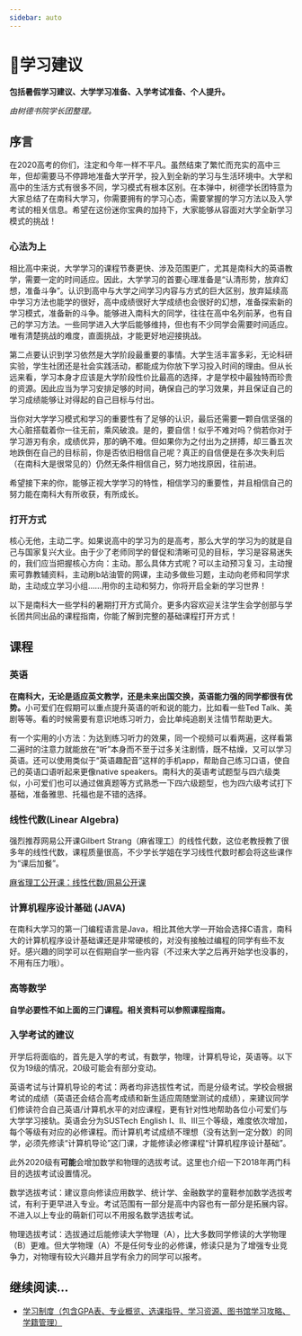 ```yaml
---
sidebar: auto
---
```


# 📖学习建议

**包括暑假学习建议、大学学习准备、入学考试准备、个人提升。**

*由树德书院学长团整理。*

## 序言

在2020高考的你们，注定和今年一样不平凡。虽然结束了繁忙⽽充实的⾼中三年，但却需要马不停蹄地准备大学开学，投入到全新的学习与生活环境中。大学和高中的生活方式有很多不同，学习模式有根本区别。在本弹中，树德学长团特意为大家总结了在南科大学习，你需要拥有的学习心态，需要掌握的学习方法以及入学考试的相关信息。希望在这份迷你宝典的加持下，大家能够从容面对大学全新学习模式的挑战！

### 心法为上

相⽐⾼中来说，⼤学学习的课程节奏更快、涉及范围更广，尤其是南科⼤的英语教学，需要⼀定的时间适应。因此，大学学习的首要心理准备是“认清形势，放弃幻想，准备斗争”。认识到高中与大学之间学习内容与方式的巨大区别，放弃延续高中学习方法也能学的很好，高中成绩很好大学成绩也会很好的幻想，准备探索新的学习模式，准备新的斗争。能够进入南科大的同学，往往在高中名列前茅，也有自己的学习方法。一些同学进入大学后能够维持，但也有不少同学会需要时间适应。唯有清楚挑战的难度，直面挑战，才能更好地迎接挑战。

第二点要认识到学习依然是大学阶段最重要的事情。大学生活丰富多彩，无论科研实验，学生社团还是社会实践活动，都能成为你放下学习投入时间的理由。但从长远来看，学习本身才应该是大学阶段性价比最高的选择，才是学校中最独特而珍贵的资源。因此应当为学习安排足够的时间，确保自己的学习效果，并且保证自己的学习成绩能够让对得起的自己目标与付出。

当你对大学学习模式和学习的重要性有了足够的认识，最后还需要一颗自信坚强的大心脏搭载着你一往无前，乘风破浪。是的，要自信！似乎不难对吗？倘若你对于学习游刃有余，成绩优异，那的确不难。但如果你为之付出为之拼搏，却三番五次地跌倒在自己的目标前，你是否依旧相信自己呢？真正的自信便是在多次失利后（在南科大是很常见的）仍然无条件相信自己，努力地找原因，往前进。

希望接下来的你，能够正视大学学习的特性，相信学习的重要性，并且相信自己的努力能在南科大有所收获，有所成长。

### 打开方式

核心无他，主动二字。如果说高中的学习为的是高考，那么大学的学习为的就是自己与国家复兴大业。由于少了老师同学的督促和清晰可见的目标，学习是容易迷失的，我们应当把握核心方向：主动。那么具体方式呢？可以主动预习复习，主动搜索可靠教辅资料，主动刷b站油管的网课，主动多做些习题，主动向老师和同学求助，主动成立学习小组……用你的主动和努力，你将开启全新的学习世界！

以下是南科大一些学科的暑期打开方式简介。更多内容欢迎关注学生会学创部与学长团共同出品的课程指南，你能了解到完整的基础课程打开方式！

## 课程

### 英语

**在南科⼤，⽆论是适应英⽂教学，还是未来出国交换，英语能⼒强的同学都很有优势。**⼩可爱们在假期可以重点提升英语的听和说的能⼒，⽐如看⼀些Ted Talk、美剧等等。看的时候需要有意识地练习听⼒，会⽐单纯追剧关注情节帮助更⼤。

有⼀个实⽤的⼩⽅法：为达到练习听⼒的效果，同⼀个视频可以看两遍，这样看第二遍时的注意⼒就能放在“听”本⾝⽽不⾄于过多关注剧情，既不枯燥，⼜可以学习英语。还可以使⽤类似于“英语趣配⾳”这样的⼿机app，帮助⾃⼰练习⼝语，使⾃⼰的英语⼝语听起来更像native speakers。南科⼤的英语考试题型与四六级类似，⼩可爱们也可以通过做真题等⽅式熟悉⼀下四六级题型，也为四六级考试打下基础，准备雅思、托福也是不错的选择。

### 线性代数(Linear Algebra)

强烈推荐网易公开课Gilbert Strang（⿇省理⼯）的线性代数，这位⽼教授教了很多年的线性代数，课程质量很⾼，不少学⻓学姐在学习线性代数时都会将这些课作为“课后加餐”。

[⿇省理⼯公开课：线性代数/网易公开课](http://open.163.com/special/opencourse/daishu.html)

### 计算机程序设计基础 (JAVA)

在南科⼤学习的第⼀⻔编程语⾔是Java，相⽐其他⼤学⼀开始会选择C语⾔，南科⼤的计算机程序设计基础课还是⾮常硬核的，对没有接触过编程的同学有些不友好。感兴趣的同学可以在假期自学⼀些内容（不过来大学之后再开始学也没事的，不⽤有压⼒哦）。

### 高等数学

**自学必要性不如上⾯的三⻔课程。相关资料可以参照课程指南。**

### 入学考试的建议

开学后将⾯临的，⾸先是⼊学的考试，有数学，物理，计算机导论，英语等。以下仅为19级的情况，20级可能会有部分变动。

英语考试与计算机导论的考试：两者均⾮选拔性考试，⽽是分级考试。学校会根据考试的成绩（英语还会结合⾼考成绩和新⽣适应周随堂测试的成绩），来建议同学们修读符合⾃⼰英语/计算机⽔平的对应课程，更有针对性地帮助各位⼩可爱们与⼤学学习接轨。英语会分为SUSTech English I、II、III三个等级，难度依次增加，每个等级有对应的必修课程。⽽计算机考试成绩不理想（没有达到⼀定分数）的同学，必须先修读“计算机导论”这⻔课，才能修读必修课程“计算机程序设计基础”。

此外2020级有**可能**会增加数学和物理的选拔考试。这里也介绍一下2018年两门科目的选拔考试设置情况。

数学选拔考试：建议意向修读应⽤数学、统计学、⾦融数学的童鞋参加数学选拔考试，有利于更早进⼊专业。考试范围有⼀部分是⾼中内容也有⼀部分是拓展内容。不进⼊以上专业的萌新们可以不⽤报名数学选拔考试。

物理选拔考试：选拔通过后能修读⼤学物理（A），⽐⼤多数同学修读的⼤学物理（B）更难。但⼤学物理（A）不是任何专业的必修课，修读只是为了增强专业竞争⼒，对物理有较⼤兴趣并且学有余⼒的同学可以报考。

## 继续阅读...

- [学习制度（包含GPA表、专业概览、选课指导、学习资源、图书馆学习攻略、学籍管理）](./info-on-study.md)
